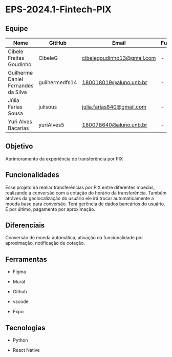 # EPS-2024.1-Fintech-PIX

## Equipe
| Nome | GitHub | Email | Função |
| ---- | ---- | ---- | ---- |
| Cibele Freitas Goudinho | CibeleG | cibelegoudinho13@gmail.com | - |
| Guilherme Daniel Fernandes da Silva| guilhermedfs14 | 180018019@aluno.unb.br | - |
| Júlia Farias Sousa | julisous | julia.farias840@gmail.com | - |
| Yuri Alves Bacarias | yuriAlves5 | 180078640@aluno.unb.br | - |

## Objetivo

Aprimoramento da experiência de transferência por PIX

## Funcionalidades
Esse projeto irá realiar transferências por PIX entre diferentes moedas, realizando a conversão com a cotação do horário da transferência. Também atráves da geolocalização do usuário ele irá trocar automaticamente a moeda base para conversão. 
Terá gerência de dados bancários do usuário. E por último, pagamento por aproximação.

## Diferenciais

Conversão de moeda automática, ativação da funcionalidade por aproximação, notificação de cotação. 

## Ferramentas

- Figma 

- ⁠Mural

- ⁠Github 

- ⁠vscode 

- ⁠Expo 

## Tecnologias

- Python

- ⁠React Native
